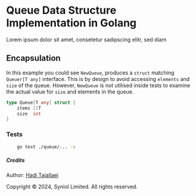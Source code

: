 # Queue Data Structure Implementation in Golang
Lorem ipsum dolor sit amet, consetetur sadipscing elitr, sed diam


## Encapsulation
In this example you could see `NewQueue`, produces a `struct` matching `Queuer[T any]` interface.
This is by design to avoid accessing `elements` and `size` of the queue. However, `NewQueue` is not 
utilised inside tests to examine the actual value for `size` and elements in the queue.

```go
type Queue[T any] struct {
    items []T
    size  int
}
```


### Tests

```bash
    go test ./queue/... -v
```


##### Credits
Author: [Hadi Tajallaei](mailto:hadi@syniol.com)

Copyright &copy; 2024, Syniol Limited. All rights reserved.
